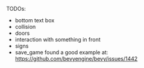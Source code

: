TODOs:
- bottom text box
- collision
- doors
- interaction with something in front
- signs
- save_game
    found a good example at:
    https://github.com/bevyengine/bevy/issues/1442
